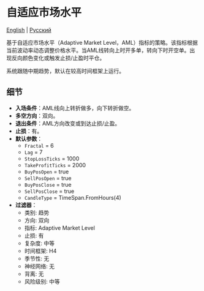 # 自适应市场水平
[English](README.md) | [Русский](README_ru.md)

基于自适应市场水平（Adaptive Market Level，AML）指标的策略。该指标根据当前波动率动态调整价格水平。当AML线转向上时开多单，转向下时开空单。出现反向颜色变化或触发止损/止盈时平仓。

系统跟随中期趋势，默认在较高时间框架上运行。

## 细节

- **入场条件**：AML线向上转折做多，向下转折做空。
- **多空方向**：双向。
- **退出条件**：AML方向改变或到达止损/止盈。
- **止损**：有。
- **默认参数**：
  - `Fractal` = 6
  - `Lag` = 7
  - `StopLossTicks` = 1000
  - `TakeProfitTicks` = 2000
  - `BuyPosOpen` = true
  - `SellPosOpen` = true
  - `BuyPosClose` = true
  - `SellPosClose` = true
  - `CandleType` = TimeSpan.FromHours(4)
- **过滤器**：
  - 类别: 趋势
  - 方向: 双向
  - 指标: Adaptive Market Level
  - 止损: 有
  - 复杂度: 中等
  - 时间框架: H4
  - 季节性: 无
  - 神经网络: 无
  - 背离: 无
  - 风险级别: 中等
